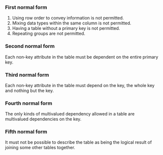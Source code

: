 ### First normal form
1. Using row order to convey information is not permitted.
2. Mixing data types within the same column is not permitted.
3. Having a table without a primary key is not permitted.
4. Repeating groups are not permitted.

### Second normal form

Each non-key attribute in the table must be dependent on the entire primary key.

### Third normal form

Each non-key attribute in the table must depend on the key, the whole key and nothing but the key.

### Fourth normal form

The only kinds of multivalued dependency allowed in a table are multivalued dependencies on the key.

### Fifth normal form

It must not be possible to describe the table as being the logical result of joining some other tables together.

